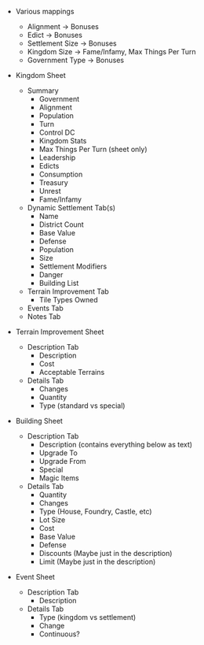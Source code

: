 - Various mappings
  - Alignment -> Bonuses
  - Edict -> Bonuses
  - Settlement Size -> Bonuses
  - Kingdom Size -> Fame/Infamy, Max Things Per Turn
  - Government Type -> Bonuses

- Kingdom Sheet
  - Summary
    - Government
    - Alignment
    - Population
    - Turn
    - Control DC
    - Kingdom Stats
    - Max Things Per Turn (sheet only)
    - Leadership
    - Edicts
    - Consumption
    - Treasury
    - Unrest
    - Fame/Infamy
  - Dynamic Settlement Tab(s)
    - Name
    - District Count
    - Base Value
    - Defense
    - Population
    - Size
    - Settlement Modifiers
    - Danger
    - Building List
  - Terrain Improvement Tab
    - Tile Types Owned
  - Events Tab
  - Notes Tab

- Terrain Improvement Sheet
  - Description Tab
    - Description
    - Cost
    - Acceptable Terrains
  - Details Tab
    - Changes
    - Quantity
    - Type (standard vs special)

- Building Sheet
  - Description Tab
    - Description (contains everything below as text)
    - Upgrade To
    - Upgrade From
    - Special
    - Magic Items
  - Details Tab
    - Quantity
    - Changes
    - Type (House, Foundry, Castle, etc)
    - Lot Size
    - Cost
    - Base Value
    - Defense
    - Discounts (Maybe just in the description)
    - Limit  (Maybe just in the description)

- Event Sheet
  - Description Tab
    - Description
  - Details Tab
    - Type (kingdom vs settlement)
    - Change
    - Continuous?